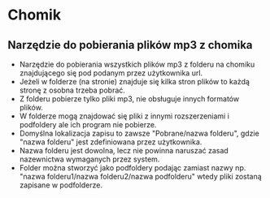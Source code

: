 # Chomik

## Narzędzie do pobierania plików mp3 z chomika

- Narzędzie do pobierania wszystkich plików mp3 z folderu na chomiku znajdującego się pod podanym przez użytkownika url.
- Jeżeli w folderze (na stronie) znajduje się kilka stron plików to każdą stronę z osobna trzeba pobrać.
- Z folderu pobierze tylko pliki mp3, nie obsługuje innych formatów plików.
- W folderze mogą znajdować się pliki z innymi rozszerzeniami i podfoldery ale ich program nie pobierze.
- Domyślna lokalizacja zapisu to zawsze "Pobrane/nazwa folderu", gdzie "nazwa folderu" jest zdefiniowana przez użytkownika. 
- Nazwa folderu jest dowolna, lecz nie powinna naruszać zasad nazewnictwa wymaganych przez system.
- Folder można stworzyć jako podfoldery podając zamiast nazwy np. "nazwa folderu1/nazwa folderu2/nazwa podfolderu" wtedy pliki zostaną zapisane w podfolderze.
